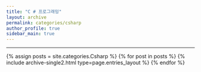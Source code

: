 ```yaml
---
title: "C # 프로그래밍"
layout: archive
permalink: categories/csharp
author_profile: true
sidebar_main: true
---
```


<!-- 공백이 포함되어 있는 카테고리 이름의 경우 site.categories.['a b c'] 이런식으로! -->

***

{% assign posts = site.categories.Csharp %}
{% for post in posts %} {% include archive-single2.html type=page.entries_layout %} {% endfor %}